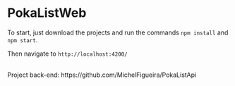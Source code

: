 # PokaListWeb
To start, just download the projects and run the commands `npm install` and `npm start`.

Then navigate to `http://localhost:4200/`

<br>
Project back-end: https://github.com/MichelFigueira/PokaListApi
